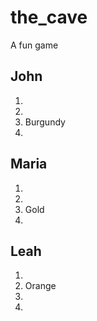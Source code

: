 # the_cave
A fun game

## John

1.
2.
3. Burgundy 
4.

## Maria

1.
2.
3. Gold
4.

## Leah

1.
2. Orange
3.
4.